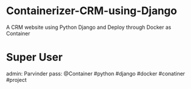 # Containerizer-CRM-using-Django
A CRM website using Python Django and Deploy through Docker as Container 


# Super User
admin: Parvinder
pass: @Container
#python #django #docker #conatiner #project 
